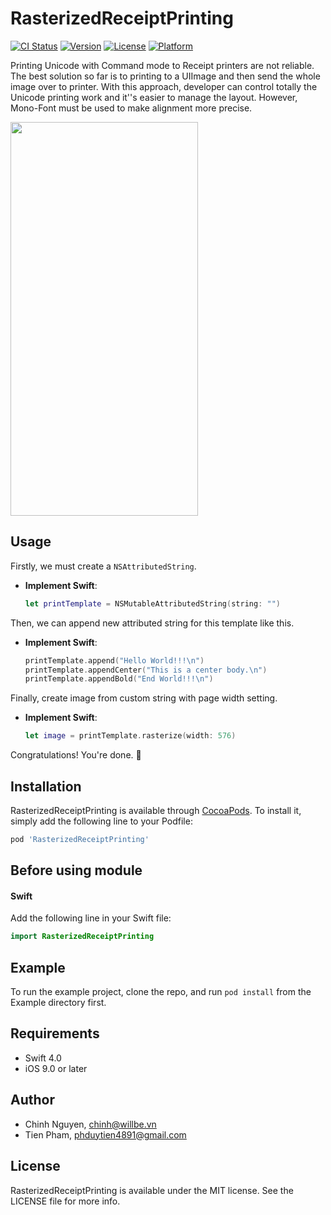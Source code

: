 # RasterizedReceiptPrinting

[![CI Status](https://img.shields.io/travis/chinhnguyen/RasterizedReceiptPrinting.svg?style=flat)](https://travis-ci.org/chinhnguyen/RasterizedReceiptPrinting)
[![Version](https://img.shields.io/cocoapods/v/RasterizedReceiptPrinting.svg?style=flat)](https://cocoapods.org/pods/RasterizedReceiptPrinting)
[![License](https://img.shields.io/cocoapods/l/RasterizedReceiptPrinting.svg?style=flat)](https://cocoapods.org/pods/RasterizedReceiptPrinting)
[![Platform](https://img.shields.io/cocoapods/p/RasterizedReceiptPrinting.svg?style=flat)](https://cocoapods.org/pods/RasterizedReceiptPrinting)

Printing Unicode with Command mode to Receipt printers are not reliable. The best solution so far is to printing to a UIImage and then send the whole image over to printer.
With this approach, developer can control totally the Unicode printing work and it''s easier to manage the layout.
However, Mono-Font must be used to make alignment more precise.

<img src="https://github.com/chinhnguyen/RasterizedReceiptPrinting/blob/master/receipt_thermal.png" data-canonical-src="https://github.com/chinhnguyen/RasterizedReceiptPrinting/blob/master/receipt_thermal.png" width="300" height="630" />

## Usage

Firstly, we must create a `NSAttributedString`.

- **Implement Swift**:

    ```swift
    let printTemplate = NSMutableAttributedString(string: "")
    ```

Then, we can append new attributed string for this template like this.

- **Implement Swift**:

    ```swift
    printTemplate.append("Hello World!!!\n")
    printTemplate.appendCenter("This is a center body.\n")
    printTemplate.appendBold("End World!!!\n")
    ```

Finally, create image from custom string with page width setting.

- **Implement Swift**:

    ```swift
    let image = printTemplate.rasterize(width: 576)
    ```

Congratulations! You're done. 🎉

## Installation

RasterizedReceiptPrinting is available through [CocoaPods](https://cocoapods.org). To install
it, simply add the following line to your Podfile:

```ruby
pod 'RasterizedReceiptPrinting'
```

## Before using module

#### Swift

Add the following line in your Swift file: 

```swift
import RasterizedReceiptPrinting
```

## Example

To run the example project, clone the repo, and run `pod install` from the Example directory first.

## Requirements

- Swift 4.0
- iOS 9.0 or later

## Author

* Chinh Nguyen, chinh@willbe.vn
* Tien Pham, phduytien4891@gmail.com

## License

RasterizedReceiptPrinting is available under the MIT license. See the LICENSE file for more info.
